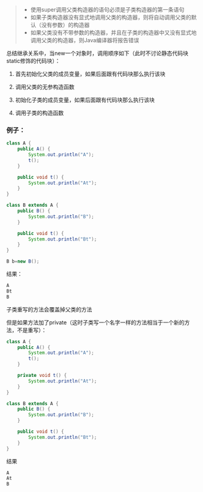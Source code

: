 > * 使用super调用父类构造器的语句必须是子类构造器的第一条语句
> * 如果子类构造器没有显式地调用父类的构造器，则将自动调用父类的默认（没有参数）的构造器
> * 如果父类没有不带参数的构造器，并且在子类的构造器中又没有显式地调用父类的构造器，则Java编译器将报告错误

总结继承关系中，当new一个对象时，调用顺序如下（此时不讨论静态代码块static修饰的代码块）：

1. 首先初始化父类的成员变量，如果后面跟有代码块那么执行该块

2. 调用父类的无参构造函数

3. 初始化子类的成员变量，如果后面跟有代码块那么执行该块

4. 调用子类的构造函数



### 例子：

```java
class A {
	public A() {
		System.out.println("A");
		t();
	}

	public void t() {
		System.out.println("At");
	}
}

class B extends A {
	public B() {
		System.out.println("B");
	}

	public void t() {
		System.out.println("Bt");
	}
}

B b=new B();
```

结果：

```java
A
Bt
B
```

子类重写的方法会覆盖掉父类的方法



但是如果方法加了private（这时子类写一个名字一样的方法相当于一个新的方法，不是重写）：

```java
class A {
	public A() {
		System.out.println("A");
		t();
	}

	private void t() {
		System.out.println("At");
	}
}

class B extends A {
	public B() {
		System.out.println("B");
	}

	public void t() {
		System.out.println("Bt");
	}
}
```

结果

```java
A
At
B
```



